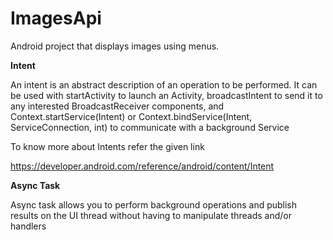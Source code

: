 # ImagesApi

Android project that displays images using menus.


**Intent**


An intent is an abstract description of an operation to be performed. It can be used with startActivity to launch an Activity, broadcastIntent to send it to any interested BroadcastReceiver components, and Context.startService(Intent) or Context.bindService(Intent, ServiceConnection, int) to communicate with a background Service
 
 
 To know more about Intents refer the given link
 
 https://developer.android.com/reference/android/content/Intent


**Async Task**


Async task allows you to perform background operations and publish results on the UI thread without having to manipulate threads and/or handlers

